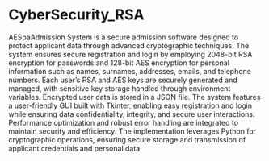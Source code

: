 # CyberSecurity_RSA

AESpaAdmission System is a secure admission software designed to protect applicant data through advanced cryptographic techniques. The system ensures secure registration and login by employing 2048-bit RSA encryption for passwords and 128-bit AES encryption for personal information such as names, surnames, addresses, emails, and telephone numbers. Each user’s RSA and AES keys are securely generated and managed, with sensitive key storage handled through environment variables. Encrypted user data is stored in a JSON file. The system features a user-friendly GUI built with Tkinter, enabling easy registration and login while ensuring data confidentiality, integrity, and secure user interactions. Performance optimization and robust error handling are integrated to maintain security and efficiency. The implementation leverages Python for cryptographic operations, ensuring secure storage and transmission of applicant credentials and personal data
